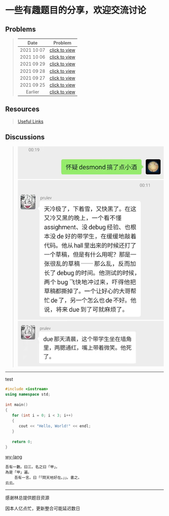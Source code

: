 # 一些有趣题目的分享，欢迎交流讨论

## Problems

>|Date|Problem|
>|:-:|:-:|
>|2021 10 07|[click to view](./20211007/README.md)|
>|2021 10 06|[click to view](./20211006/README.md)|
>|2021 09 29|[click to view](./20210929/README.md)|
>|2021 09 28|[click to view](./20210928/README.md)|
>|2021 09 27|[click to view](./20210927/README.md)|
>|2021 09 25|[click to view](./20210925/README.md)|
>|Earlier|[click to view](./earlier/README.md)|

## Resources

>[Useful Links](./docs/Useful_Links.md)

## Discussions

>![Ethen_0.jpg](./imgs/Ethen_0.jpg)
>![prulev_0.jpg](./imgs/prulev_0.jpg)
>![prulev_1.jpg](./imgs/prulev_1.jpg)

----

test

```cpp
#include <iostream>
using namespace std;

int main()
{
   for (int i = 0; i < 3; i++)
   {
      cout << "Hello, World!" << endl;
   }

   return 0;
}


```

[wy-lang](https://wy-lang.org/)

```wy
吾有一數。曰三。名之曰「甲」。
為是「甲」遍。
    吾有一言。曰「「問天地好在。」」。書之。
云云。
```

----
感谢林总提供题目资源  
  
因本人亿点忙，更新整合可能延迟数日
